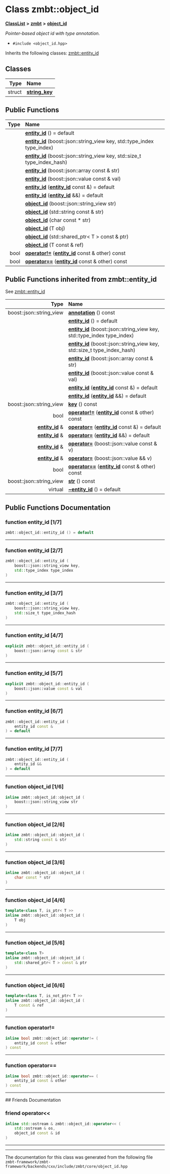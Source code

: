 

# Class zmbt::object\_id



[**ClassList**](annotated.md) **>** [**zmbt**](namespacezmbt.md) **>** [**object\_id**](classzmbt_1_1object__id.md)



_Pointer-based object id with type annotation._ 

* `#include <object_id.hpp>`



Inherits the following classes: [zmbt::entity\_id](classzmbt_1_1entity__id.md)












## Classes

| Type | Name |
| ---: | :--- |
| struct | [**string\_key**](structzmbt_1_1object__id_1_1string__key.md) <br> |










































## Public Functions

| Type | Name |
| ---: | :--- |
|   | [**entity\_id**](#function-entity_id-17) () = default<br> |
|   | [**entity\_id**](#function-entity_id-27) (boost::json::string\_view key, std::type\_index type\_index) <br> |
|   | [**entity\_id**](#function-entity_id-37) (boost::json::string\_view key, std::size\_t type\_index\_hash) <br> |
|   | [**entity\_id**](#function-entity_id-47) (boost::json::array const & str) <br> |
|   | [**entity\_id**](#function-entity_id-57) (boost::json::value const & val) <br> |
|   | [**entity\_id**](#function-entity_id-67) ([**entity\_id**](classzmbt_1_1entity__id.md) const &) = default<br> |
|   | [**entity\_id**](#function-entity_id-77) ([**entity\_id**](classzmbt_1_1entity__id.md) &&) = default<br> |
|   | [**object\_id**](#function-object_id-16) (boost::json::string\_view str) <br> |
|   | [**object\_id**](#function-object_id-26) (std::string const & str) <br> |
|   | [**object\_id**](#function-object_id-36) (char const \* str) <br> |
|   | [**object\_id**](#function-object_id-46) (T obj) <br> |
|   | [**object\_id**](#function-object_id-56) (std::shared\_ptr&lt; T &gt; const & ptr) <br> |
|   | [**object\_id**](#function-object_id-66) (T const & ref) <br> |
|  bool | [**operator!=**](#function-operator) ([**entity\_id**](classzmbt_1_1entity__id.md) const & other) const<br> |
|  bool | [**operator==**](#function-operator_1) ([**entity\_id**](classzmbt_1_1entity__id.md) const & other) const<br> |


## Public Functions inherited from zmbt::entity_id

See [zmbt::entity\_id](classzmbt_1_1entity__id.md)

| Type | Name |
| ---: | :--- |
|  boost::json::string\_view | [**annotation**](classzmbt_1_1entity__id.md#function-annotation) () const<br> |
|   | [**entity\_id**](classzmbt_1_1entity__id.md#function-entity_id-17) () = default<br> |
|   | [**entity\_id**](classzmbt_1_1entity__id.md#function-entity_id-27) (boost::json::string\_view key, std::type\_index type\_index) <br> |
|   | [**entity\_id**](classzmbt_1_1entity__id.md#function-entity_id-37) (boost::json::string\_view key, std::size\_t type\_index\_hash) <br> |
|   | [**entity\_id**](classzmbt_1_1entity__id.md#function-entity_id-47) (boost::json::array const & str) <br> |
|   | [**entity\_id**](classzmbt_1_1entity__id.md#function-entity_id-57) (boost::json::value const & val) <br> |
|   | [**entity\_id**](classzmbt_1_1entity__id.md#function-entity_id-67) ([**entity\_id**](classzmbt_1_1entity__id.md) const &) = default<br> |
|   | [**entity\_id**](classzmbt_1_1entity__id.md#function-entity_id-77) ([**entity\_id**](classzmbt_1_1entity__id.md) &&) = default<br> |
|  boost::json::string\_view | [**key**](classzmbt_1_1entity__id.md#function-key) () const<br> |
|  bool | [**operator!=**](classzmbt_1_1entity__id.md#function-operator) ([**entity\_id**](classzmbt_1_1entity__id.md) const & other) const<br> |
|  [**entity\_id**](classzmbt_1_1entity__id.md) & | [**operator=**](classzmbt_1_1entity__id.md#function-operator_1) ([**entity\_id**](classzmbt_1_1entity__id.md) const &) = default<br> |
|  [**entity\_id**](classzmbt_1_1entity__id.md) & | [**operator=**](classzmbt_1_1entity__id.md#function-operator_2) ([**entity\_id**](classzmbt_1_1entity__id.md) &&) = default<br> |
|  [**entity\_id**](classzmbt_1_1entity__id.md) & | [**operator=**](classzmbt_1_1entity__id.md#function-operator_3) (boost::json::value const & v) <br> |
|  [**entity\_id**](classzmbt_1_1entity__id.md) & | [**operator=**](classzmbt_1_1entity__id.md#function-operator_4) (boost::json::value && v) <br> |
|  bool | [**operator==**](classzmbt_1_1entity__id.md#function-operator_5) ([**entity\_id**](classzmbt_1_1entity__id.md) const & other) const<br> |
|  boost::json::string\_view | [**str**](classzmbt_1_1entity__id.md#function-str) () const<br> |
| virtual  | [**~entity\_id**](classzmbt_1_1entity__id.md#function-entity_id) () = default<br> |






















































## Public Functions Documentation




### function entity\_id [1/7]

```C++
zmbt::object_id::entity_id () = default
```




<hr>



### function entity\_id [2/7]

```C++
zmbt::object_id::entity_id (
    boost::json::string_view key,
    std::type_index type_index
) 
```




<hr>



### function entity\_id [3/7]

```C++
zmbt::object_id::entity_id (
    boost::json::string_view key,
    std::size_t type_index_hash
) 
```




<hr>



### function entity\_id [4/7]

```C++
explicit zmbt::object_id::entity_id (
    boost::json::array const & str
) 
```




<hr>



### function entity\_id [5/7]

```C++
explicit zmbt::object_id::entity_id (
    boost::json::value const & val
) 
```




<hr>



### function entity\_id [6/7]

```C++
zmbt::object_id::entity_id (
    entity_id const &
) = default
```




<hr>



### function entity\_id [7/7]

```C++
zmbt::object_id::entity_id (
    entity_id &&
) = default
```




<hr>



### function object\_id [1/6]

```C++
inline zmbt::object_id::object_id (
    boost::json::string_view str
) 
```




<hr>



### function object\_id [2/6]

```C++
inline zmbt::object_id::object_id (
    std::string const & str
) 
```




<hr>



### function object\_id [3/6]

```C++
inline zmbt::object_id::object_id (
    char const * str
) 
```




<hr>



### function object\_id [4/6]

```C++
template<class T, is_ptr< T >>
inline zmbt::object_id::object_id (
    T obj
) 
```




<hr>



### function object\_id [5/6]

```C++
template<class T>
inline zmbt::object_id::object_id (
    std::shared_ptr< T > const & ptr
) 
```




<hr>



### function object\_id [6/6]

```C++
template<class T, is_not_ptr< T >>
inline zmbt::object_id::object_id (
    T const & ref
) 
```




<hr>



### function operator!= 

```C++
inline bool zmbt::object_id::operator!= (
    entity_id const & other
) const
```




<hr>



### function operator== 

```C++
inline bool zmbt::object_id::operator== (
    entity_id const & other
) const
```




<hr>## Friends Documentation





### friend operator&lt;&lt; 

```C++
inline std::ostream & zmbt::object_id::operator<< (
    std::ostream & os,
    object_id const & id
) 
```




<hr>

------------------------------
The documentation for this class was generated from the following file `zmbt-framework/zmbt-framework/backends/cxx/include/zmbt/core/object_id.hpp`


